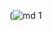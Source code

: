 

(![md 1](https://github.com/senanuremr/Luces-Blancas/assets/102187756/5240e470-be86-4fe6-bdd6-cc1cda26c69e)





